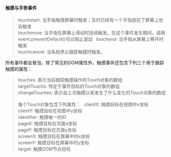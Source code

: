 #### 触摸与手势事件
> touchstart: 当手指触摸屏幕时触发；及时已经有一个手指放在了屏幕上也会触发  
touchmove: 当手指在屏幕上滑动时连续触发。在这个事件发生期间，调用event.preventDefault()可以阻止滚动  
touchend: 当手指从屏幕上移开时触发  
touchcancel: 当系统停止跟踪触摸时触发。

所有事件都会冒泡，除了常见的DOM属性外，触摸事件还包含下列三个用于跟踪触摸的属性：
> touches: 表示当前跟踪触摸操作的Touch对象的数组    
targetTouchs: 特定于事件目标的Touch对象的数组    
changeTouches: 表示自上次触摸以来发生了什么变化的Touch对象的数组    
每个Touch对象包含下列属性：      
clientX: 触摸目标在视图中x坐标    
clientY: 触摸目标在视图中y坐标  
identifier: 触摸唯一的ID  
pageX: 触摸目标在页面x坐标  
pageY: 触摸目标在页面y坐标  
screenX: 触摸目标在屏幕中的x坐标  
screenY: 触摸目标在屏幕中的y坐标  
target: 触摸DOM节点目标  
